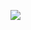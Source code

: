 <img src ="https://avatars0.githubusercontent.com/u/46376410?s=400&u=f24602c9c01b913b972d268bf6f88f5cf1a08dc9&v=4"></img>
